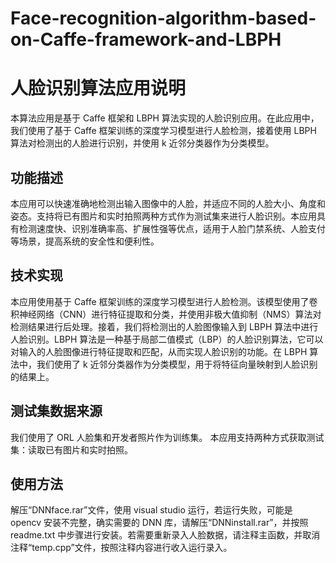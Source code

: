 # Face-recognition-algorithm-based-on-Caffe-framework-and-LBPH
# 人脸识别算法应用说明
本算法应用是基于 Caffe 框架和 LBPH 算法实现的人脸识别应用。在此应用中，我们使用了基于 Caffe 框架训练的深度学习模型进行人脸检测，接着使用 LBPH 算法对检测出的人脸进行识别，并使用 k 近邻分类器作为分类模型。 
## 功能描述
本应用可以快速准确地检测出输入图像中的人脸，并适应不同的人脸大小、角度和姿态。支持将已有图片和实时拍照两种方式作为测试集来进行人脸识别。本应用具有检测速度快、识别准确率高、扩展性强等优点，适用于人脸门禁系统、人脸支付等场景，提高系统的安全性和便利性。 
## 技术实现
本应用使用基于 Caffe 框架训练的深度学习模型进行人脸检测。该模型使用了卷积神经网络（CNN）进行特征提取和分类，并使用非极大值抑制（NMS）算法对检测结果进行后处理。接着，我们将检测出的人脸图像输入到 LBPH 算法中进行人脸识别。LBPH 算法是一种基于局部二值模式（LBP）的人脸识别算法，它可以对输入的人脸图像进行特征提取和匹配，从而实现人脸识别的功能。在 LBPH 算法中，我们使用了 k 近邻分类器作为分类模型，用于将特征向量映射到人脸识别的结果上。 
## 测试集数据来源
我们使用了 ORL 人脸集和开发者照片作为训练集。
本应用支持两种方式获取测试集：读取已有图片和实时拍照。 
## 使用方法
解压“DNNface.rar”文件，使用 visual studio 运行，若运行失败，可能是 opencv 安装不完整，确实需要的 DNN 库，请解压“DNNinstall.rar”，并按照 readme.txt 中步骤进行安装。若需要重新录入人脸数据，请注释主函数，并取消注释“temp.cpp”文件，按照注释内容进行收入运行录入。
